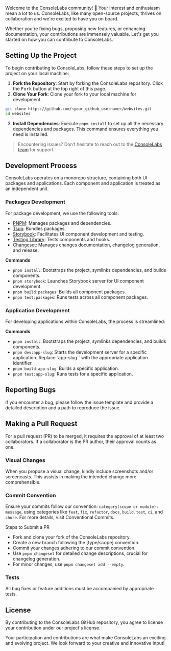 Welcome to the ConsoleLabs community! 🌟 Your interest and enthusiasm mean a lot
to us. ConsoleLabs, like many open-source projects, thrives on collaboration and
we're excited to have you on board.

Whether you're fixing bugs, proposing new features, or enhancing documentation,
your contributions are immensely valuable. Let's get you started on how you can
contribute to ConsoleLabs.

## Setting Up the Project

To begin contributing to ConsoleLabs, follow these steps to set up the project
on your local machine:

1. **Fork the Repository**: Start by forking the ConsoleLabs repository. Click
   the <kbd>Fork</kbd> button at the top right of this page.
2. **Clone Your Fork**: Clone your fork to your local machine for development.

```sh
git clone https://github.com/<your_github_username>/websites.git
cd websites
```

3. **Install Dependencies**: Execute `pnpm install` to set up all the necessary
   dependencies and packages. This command ensures everything you need is
   installed.

> Encountering issues? Don’t hesitate to reach out to the
> [ConsoleLabs team](https://discord.com/invite/HNdcU8Kvfh) for support.

## Development Process

ConsoleLabs operates on a monorepo structure, containing both UI packages and
applications. Each component and application is treated as an independent unit.

### Packages Development

For package development, we use the following tools:

- [PNPM](https://pnpm.io/): Manages packages and dependencies.
- [Tsup](https://tsup.egoist.dev/): Bundles packages.
- [Storybook](https://storybook.js.org/): Facilitates UI component development
  and testing.
- [Testing Library](https://testing-library.com/): Tests components and hooks.
- [Changeset](https://github.com/changesets/changesets): Manages changes
  documentation, changelog generation, and release.

**Commands**

- `pnpm install`: Bootstraps the project, symlinks dependencies, and builds
  components.
- `pnpm storybook`: Launches Storybook server for UI component development.
- `pnpm build:packages`: Builds all component packages.
- `pnpm test:packages`: Runs tests across all component packages.

### Application Development

For developing applications within ConsoleLabs, the process is streamlined:

**Commands**

- `pnpm install`: Bootstraps the project, symlinks dependencies, and builds
  components.
- `pnpm dev:app-slug`: Starts the development server for a specific application.
  Replace `app-slug`` with the appropriate application identifier.
- `pnpm build:app-slug`: Builds a specific application.
- `pnpm test:app-slug`: Runs tests for a specific application.

## Reporting Bugs

If you encounter a bug, please follow the issue template and provide a detailed
description and a path to reproduce the issue.

## Making a Pull Request

For a pull request (PR) to be merged, it requires the approval of at least two
collaborators. If a collaborator is the PR author, their approval counts as one.

### Visual Changes

When you propose a visual change, kindly include screenshots and/or screencasts.
This assists in making the intended change more comprehensible.

### Commit Convention

Ensure your commits follow our convention: `category(scope or module): message`,
using categories like `feat`, `fix`, `refactor`, `docs`, `build`, `test`, `ci`,
and `chore`. For more details, visit Conventional Commits.

Steps to Submit a PR

- Fork and clone your fork of the ConsoleLabs repository.
- Create a new branch following the [type/scope] convention.
- Commit your changes adhering to our commit convention.
- Use `pnpm changeset` for detailed change descriptions, crucial for changelog
  generation.
- For minor changes, use `pnpm changeset add --empty`.

### Tests

All bug fixes or feature additions must be accompanied by appropriate tests.

## License

By contributing to the ConsoleLabs GitHub repository, you agree to license your
contribution under our project's license.

Your participation and contributions are what make ConsoleLabs an exciting and
evolving project. We look forward to your creative and innovative input!

